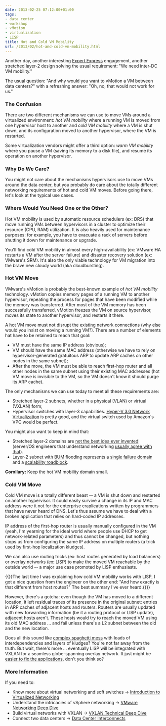 ```yaml
---
date: 2013-02-25 07:12:00+01:00
tags:
- data center
- workshop
- vMotion
- virtualization
- LISP
title: Hot and Cold VM Mobility
url: /2013/02/hot-and-cold-vm-mobility.html
---
```

Another day, another interesting [Expert Express](http://www.ipspace.net/ExpertExpress) engagement, another stretched layer-2 design solving the usual requirement: "We need inter-DC VM mobility."

The usual question: "And why would you want to vMotion a VM between data centers?" with a refreshing answer: "Oh, no, that would not work for us."
<!--more-->
### The Confusion

There are two different mechanisms we can use to move VMs around a virtualized environment: *hot VM mobility* where a running VM is moved from one hypervisor host to another and *cold VM mobility* where a VM is shut down, and its configuration moved to another hypervisor, where the VM is restarted.

Some virtualization vendors might offer a third option: *warm VM mobility* where you pause a VM (saving its memory to a disk file), and resume its operation on another hypervisor.

### Why Do We Care?

You might not care about the mechanisms hypervisors use to move VMs around the data center, but you probably do care about the totally different networking requirements of hot and cold VM moves. Before going there, let's look at the typical use cases.

### Where Would You Need One or the Other?

Hot VM mobility is used by automatic resource schedulers (ex: DRS) that move running VMs between hypervisors in a cluster to optimize their resource (CPU, RAM) utilization. It is also heavily used for maintenance purposes: for example, you have to evacuate a rack of servers before shutting it down for maintenance or upgrade.

You'll find cold VM mobility in almost every high-availability (ex: VMware HA restarts a VM after the server failure) and disaster recovery solution (ex: VMware's SRM). It's also the only viable technology for VM migration into the brave new cloudy world (aka cloudbursting).

### Hot VM Move

VMware's vMotion is probably the best-known example of *hot VM mobility* technology. vMotion copies memory pages of a running VM to another hypervisor, repeating the process for pages that have been modified while the memory was transferred. After most of the VM memory has been successfully transferred, vMotion freezes the VM on source hypervisor, moves its state to another hypervisor, and restarts it there.

A hot VM move must not disrupt the existing network connections (why else would you insist on moving a running VM?). There are a number of elements hat have to be retained to reach that goal:

-   VM must have the same IP address (obvious);
-   VM should have the same MAC address (otherwise we have to rely on hypervisor-generated gratuitous ARP to update ARP caches on other nodes in the same subnet);
-   After the move, the VM must be able to reach first-hop router and all other nodes in the same subnet using their existing MAC addresses (hot VM move is invisible to the VM, so the VM doesn't know it should purge its ARP cache).

The only mechanisms we can use today to meet all these requirements are:

-   Stretched layer-2 subnets, whether in a physical (VLAN) or virtual (VXLAN) form;
-   Hypervisor switches with layer-3 capabilities. [Hyper-V 3.0 Network Virtualization](/2012/12/hyper-v-network-virtualization-wnvnvgre.html) is pretty good, and the virtual switch used by Amazon's VPC would be perfect.

You might also want to keep in mind that:

-   Stretched layer-2 domains are [not the best idea ever invented](/2011/06/stretched-clusters-almost-as-good-as.html) (server/OS engineers that understand networking [usually agree with that](/2012/03/stretched-layer-2-subnets-server.html)).
-   Layer-2 subnet with [BUM](http://etherealmind.com/network-dictionary-bum/) flooding represents a [single failure domain](/2012/05/layer-2-network-is-single-failure.html) and a [scalability roadblock](/2012/05/transparent-bridging-aka-l2-switching.html).

**Corollary:** Keep the hot VM mobility domain small.

### Cold VM Move

Cold VM move is a totally different beast -- a VM is shut down and restarted on another hypervisor. It could easily survive a change in its IP and MAC address were it not for the enterprise craplications written by programmers that have never heard of DNS. Let's thus assume we have to deal with a broken application that relies on hard-coded IP addresses.

IP address of the first-hop router is usually manually configured in the VM (yeah, I'm yearning for the ideal world where people use DHCP to get network-related parameters) and thus cannot be changed, but nothing stops us from configuring the same IP address on multiple routers (a trick used by first-hop localization kludges).

We can also use routing tricks (ex: host routes generated by load balancers) or overlay networks (ex: LISP) to make the moved VM reachable by the outside world -- a major use case promoted by LISP enthusiasts.

{{<note>}}The last time I was explaining how cold VM mobility works with LISP, I got a nice question from the engineer on the other end: "And how exactly is that different from host routes?" The best summary I've ever heard.{{</note>}}

However, there's a gotcha: even though the VM has moved to a different location, it left residual traces of its presence in the original subnet: entries in ARP caches of adjacent hosts and routers. Routers are usually updated with new forwarding information (be it a routing protocol or LISP update), adjacent hosts aren't. These hosts would try to reach the moved VM using its old MAC address ... and fail unless there's a L2 subnet between the old and the new location.

Does all this sound like [complex spaghetti mess](/2011/02/traffic-trombone-what-it-is-and-how-you.html) with loads of interdependencies and layers of kludges? You're not far away from the truth. But wait, there's more ... eventually LISP will be integrated with VXLAN for a seamless globe-spanning overlay network. It just might be [easier to fix the applications](http://rovingengineer.wordpress.com/2011/03/16/tcp-the-most-expensive-part-of-your-datacentre/), don't you think so?

### More Information

If you need to:

-   Know more about virtual networking and soft switches → [Introduction to Virtualized Networking](http://www.ipspace.net/Introduction_to_Virtualized_Networking)
-   Understand the intricacies of vSphere networking → [VMware Networking Deep Dive](http://www.ipspace.net/VMware_Networking_Deep_Dive)
-   Build virtual networks with VXLAN → [VXLAN Technical Deep Dive](http://www.ipspace.net/VXLAN_Technical_Deep_Dive)
-   Connect two data centers → [Data Center Interconnects](http://www.ipspace.net/Data_Center_Interconnects)
